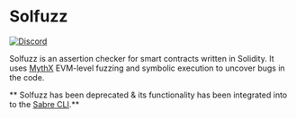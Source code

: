 # Solfuzz
[![Discord](https://img.shields.io/discord/481002907366588416.svg)](https://discord.gg/E3YrVtG)

Solfuzz is an assertion checker for smart contracts written in Solidity. It uses [MythX](https://mythx.io) EVM-level fuzzing and symbolic execution to uncover bugs in the code.

** Solfuzz has been deprecated & its functionality has been integrated into to the [Sabre CLI](https://github.com/b-mueller/sabre).**
